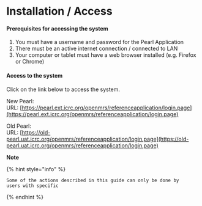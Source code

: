 # Installation / Access

#### Prerequisites for accessing the system

1. You must have a username and password for the Pearl Application
2. There must be an active internet connection / connected to LAN
3. Your computer or tablet must have a web browser installed (e.g. Firefox or Chrome)

#### Access to the system

Click on the link below to access the system.

New Pearl: \
URL: [https://pearl.ext.icrc.org/openmrs/referenceapplication/login.page](https://pearl.ext.icrc.org/openmrs/referenceapplication/login.page)

Old Pearl:\
URL: [https://old-pearl.uat.icrc.org/openmrs/referenceapplication/login.page](https://old-pearl.uat.icrc.org/openmrs/referenceapplication/login.page)



**Note**

{% hint style="info" %}
```
Some of the actions described in this guide can only be done by 
users with specific
```
{% endhint %}


